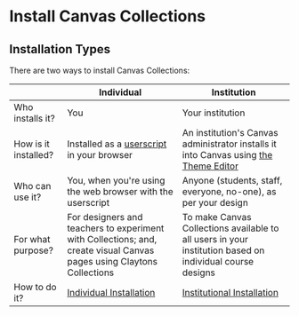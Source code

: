 # Install Canvas Collections

## Installation Types

There are two ways to install Canvas Collections:

| | **Individual** | **Institution** |
| --------------| -------------- | --------------- |
| Who installs it? | You | Your institution |
| How is it installed? | Installed as a [userscript](https://en.wikipedia.org/wiki/Userscript) in your browser | An institution's Canvas administrator installs it into Canvas using [the Theme Editor](https://community.canvaslms.com/t5/Video-Guide/Theme-Editor-Admins/ta-p/383021) |
| Who can use it? | You, when you're using the web browser with the userscript | Anyone (students, staff, everyone, no-one), as per your design |
| For what purpose? | For designers and teachers to experiment with Collections; and, create visual Canvas pages using Claytons Collections | To make Canvas Collections available to all users in your institution based on individual course designs |
| How to do it? | [Individual Installation](./individual.md) | [Institutional Installation](./institutional.md) |